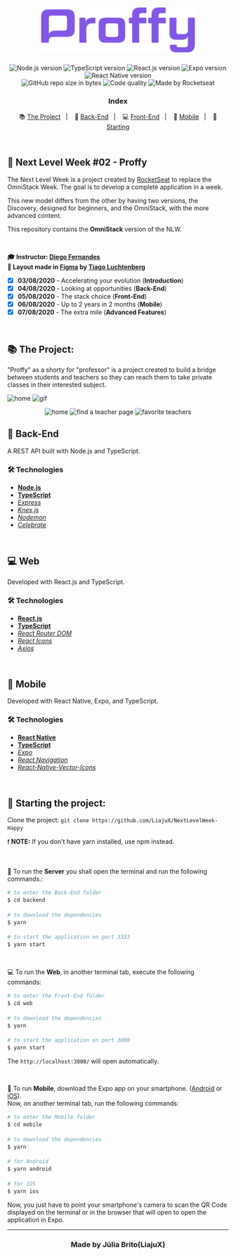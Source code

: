 <h1 align="center">
  <img src="./web/src/assets/images/readme-logo.svg" alt="Proffy" width="350px">
</h1>

<p align="center">
  <img alt="Node.js version" src="https://img.shields.io/badge/Node.js-v12.16.1-689f63?style=flat&logoColor=689f63&logo=node.js">
  
  <img alt="TypeScript version" src="https://img.shields.io/badge/TypeScript-v3.9.3-007acc?style=flat&logoColor=007acc&logo=typescript">
  
  <img alt="React.js version" src="https://img.shields.io/badge/React.js-v16.13.1-60dafb?style=flat&logoColor=60dafb&logo=react">

  <img alt="Expo version" src="https://img.shields.io/badge/Expo-v36.0.0-blue?style=flat&logo=expo">

  <img alt="React Native version" src="https://img.shields.io/badge/React_Native-v0.62.2-7159c1?style=flat&logoColor=60dafb&logo=react">
  
  <br>
  
  <img alt="GitHub repo size in bytes" src="https://img.shields.io/github/repo-size/LiajuX/NextLevelWeek-Proffy?color=green">
  
  <img alt="Code quality" src="https://api.codacy.com/project/badge/Grade/722ecf5da4644001995eba58bb45bfe9">
  
  <img alt="Made by Rocketseat" src="https://img.shields.io/github/license/Liajux/NextLevelWeek-Proffy">
</p>

<h3 align="center">
  Index
</h3>

<p align="center">
  📚 <a href="#%EF%B8%8F-the-project">The Project</a>&nbsp;&nbsp;&nbsp;|&nbsp;&nbsp;&nbsp;
  🤖 <a href="#-back-end">Back-End</a>&nbsp;&nbsp;&nbsp;|&nbsp;&nbsp;&nbsp;
  💻 <a href="#-front-end">Front-End</a>&nbsp;&nbsp;&nbsp;|&nbsp;&nbsp;&nbsp;
  📱 <a href="#-mobile">Mobile</a>&nbsp;&nbsp;&nbsp;|&nbsp;&nbsp;&nbsp;
  🏁 <a href="#-starting-the-project">Starting</a>
</p>

<br>

## 🚀 Next Level Week #02 - Proffy  
The Next Level Week is a project created by [RocketSeat](https://rocketseat.com.br/) to replace the OmniStack Week. The goal is to develop a complete application in a week.

This new model differs from the other by having two versions, the Discovery, designed for beginners, and the OmniStack, with the more advanced content.

This repository contains the **OmniStack** version of the NLW.

<br>

**🎓  Instructor: [Diego Fernandes](https://www.linkedin.com/in/diego-schell-fernandes/)**<br>
**🎨  Layout made in [Figma](https://www.figma.com/) by [Tiago Luchtenberg](https://www.linkedin.com/in/tiago-luchtenberg-0b9a3b97/)**<br>

- [X] **03/08/2020** - Accelerating your evolution (**Introduction**)
- [X] **04/08/2020** - Looking at opportunities (**Back-End**)
- [X] **05/08/2020** - The stack choice (**Front-End**)
- [X] **06/08/2020** - Up to 2 years in 2 months (**Mobile**)
- [X] **07/08/2020** - The extra mile (**Advanced Features**)

<br> 

## 📚 The Project:

"Proffy" as a shorty for "professor" is a project created to build a bridge between students and teachers so they can reach them to take private classes in their interested subject. 

![home](https://user-images.githubusercontent.com/53796370/104262466-6b634f80-5466-11eb-83cf-bb9d4fccdb7e.png)
![gif](https://user-images.githubusercontent.com/53796370/104263599-a9617300-5468-11eb-99eb-550bf305851e.gif)

<div align="center">
  <img src="https://user-images.githubusercontent.com/53796370/104262576-a49bbf80-5466-11eb-9a8f-ff264185a92c.png" alt="home" width="250">
  <img src="https://user-images.githubusercontent.com/53796370/104262579-a6658300-5466-11eb-81a1-fbab71613617.png" alt="find a teacher page" width="250">
  <img src="https://user-images.githubusercontent.com/53796370/104262582-a8c7dd00-5466-11eb-870f-9a5efef4f97a.png" alt="favorite teachers" width="250">
</div>

## 🤖 Back-End
A REST API built with Node.js and TypeScript.

### 🛠 Technologies
- **[Node.js](https://nodejs.org/en/)**
- **[TypeScript](https://www.typescriptlang.org/)**
- *[Express](https://expressjs.com/pt-br/)*
- *[Knex.js](http://knexjs.org/)*
- *[Nodemon](https://nodemon.io/)*
- *[Celebrate](https://github.com/arb/celebrate)*

<br>

## 💻 Web
Developed with React.js and TypeScript.

### 🛠 Technologies
- **[React.js](https://reactjs.org/)**
- **[TypeScript](https://www.typescriptlang.org/)**
- *[React Router DOM](https://reacttraining.com/react-router/web/guides/quick-start)*
- *[React Icons](https://react-icons.netlify.com/#/)*
- *[Axios](https://nodemon.io/)*

<br>

## 📱 Mobile
Developed with React Native, Expo, and TypeScript.

### 🛠 Technologies
- **[React Native](https://reactnative.dev/)**
- **[TypeScript](https://www.typescriptlang.org/)**
- *[Expo](https://expo.io/)*
- *[React Navigation](https://reactnavigation.org/)*
- *[React-Native-Vector-Icons](https://github.com/oblador/react-native-vector-icons)*

<br>

## 🏁 Starting the project:

Clone the project: `git clone https://github.com/LiajuX/NextLevelWeek-Happy`

❗ **NOTE:** If you don't have yarn installed, use npm instead.

<br>

🤖 To run the **Server** you shall open the terminal and run the following commands.:

````zsh
# to enter the Back-End folder
$ cd backend

# to download the dependencies
$ yarn

# to start the application on port 3333
$ yarn start
````

<br>

💻 To run the **Web**, in another terminal tab, execute the following commands:

````zsh
# to enter the Front-End folder
$ cd web

# to download the dependencies
$ yarn

# to start the application on port 3000
$ yarn start
````
The `http://localhost:3000/` will open automatically.

<br>

📱 To run **Mobile**, download the Expo app on your smartphone. ([Android](https://play.google.com/store/apps/details?id=host.exp.exponent&hl=pt_BR) or [iOS](https://apps.apple.com/br/app/expo-client/id982107779)).
<br>Now, on another terminal tab, run the following commands:

````zsh
# to enter the Mobile folder
$ cd mobile

# to download the dependencies
$ yarn

# for Android
$ yarn android

# for iOS
$ yarn ios
````
Now, you just have to point your smartphone's camera to scan the QR Code displayed on the terminal or in the browser that will open to open the application in Expo.

---

<h3 align="center" >
  Made by Júlia Brito(LiajuX)
</h3>
